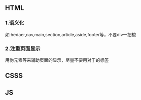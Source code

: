 ## HTML
### 1.语义化
如:hedaer,nav,main,section,article,aside,footer等，不要div一把梭
### 2.注重页面显示
用伪元素等来辅助页面的显示，尽量不要用对于的标签
## CSSS
## JS